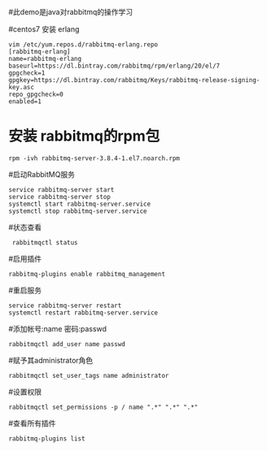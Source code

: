 #此demo是java对rabbitmq的操作学习 #centos7 安装 erlang````vim /etc/yum.repos.d/rabbitmq-erlang.repo[rabbitmq-erlang]name=rabbitmq-erlangbaseurl=https://dl.bintray.com/rabbitmq/rpm/erlang/20/el/7gpgcheck=1gpgkey=https://dl.bintray.com/rabbitmq/Keys/rabbitmq-release-signing-key.ascrepo_gpgcheck=0enabled=1````# 安装 rabbitmq的rpm包````rpm -ivh rabbitmq-server-3.8.4-1.el7.noarch.rpm````#启动RabbitMQ服务````service rabbitmq-server startservice rabbitmq-server stopsystemctl start rabbitmq-server.servicesystemctl stop rabbitmq-server.service````#状态查看```` rabbitmqctl status ````#启用插件````rabbitmq-plugins enable rabbitmq_management````#重启服务````service rabbitmq-server restartsystemctl restart rabbitmq-server.service````#添加帐号:name 密码:passwd````rabbitmqctl add_user name passwd````#赋予其administrator角色````rabbitmqctl set_user_tags name administrator````#设置权限````rabbitmqctl set_permissions -p / name ".*" ".*" ".*"````#查看所有插件````rabbitmq-plugins list````